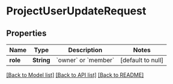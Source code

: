 # ProjectUserUpdateRequest
## Properties

| Name | Type | Description | Notes |
|------------ | ------------- | ------------- | -------------|
| **role** | **String** | &#x60;owner&#x60; or &#x60;member&#x60; | [default to null] |

[[Back to Model list]](../README.md#documentation-for-models) [[Back to API list]](../README.md#documentation-for-api-endpoints) [[Back to README]](../README.md)

